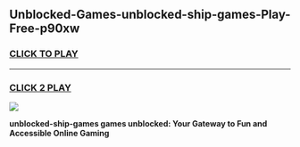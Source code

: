 
## Unblocked-Games-unblocked-ship-games-Play-Free-p90xw
<h3>
<a href="https://premium76.site?title=unblocked-ship-games&ref=18A1">CLICK TO PLAY</a></h3>
<hr>

<h3>
<a href="https://premium76.site?title=unblocked-ship-games&ref=18A1">CLICK 2 PLAY</a>
  
</h3>

<a href="https://premium76.site?title=unblocked-ship-games&ref=18A1"><img src="https://clearcache.store/games.png"></a>


**unblocked-ship-games games unblocked: Your Gateway to Fun and Accessible Online Gaming**
